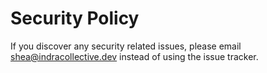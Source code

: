 # Security Policy

If you discover any security related issues, please email shea@indracollective.dev instead of using the issue tracker.

